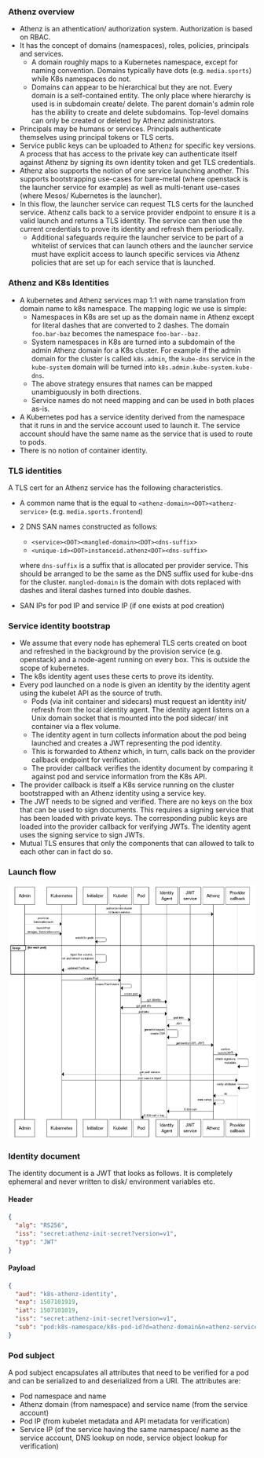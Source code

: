 ### Athenz overview

* Athenz is an athentication/ authorization system. Authorization is based on RBAC.
* It has the concept of domains (namespaces), roles, policies, principals and services.
  * A domain roughly maps to a Kubernetes namespace, except for naming convention. Domains typically have dots
    (e.g. `media.sports`) while K8s namespaces do not.
  * Domains can appear to be hierarchical but they are not. Every domain is a self-contained entity. The only place where
    hierarchy is used is in subdomain create/ delete. The parent domain's admin role has the ability to create and
    delete subdomains. Top-level domains can only be created or deleted by Athenz administrators. 
* Principals may be humans or services. Principals authenticate themselves using principal tokens or TLS certs.
* Service public keys can be uploaded to Athenz for specific key versions. A process that has access to the
  private key can authenticate itself against Athenz by signing its own identity token and get TLS credentials. 
* Athenz also supports the notion of one service launching another. This supports bootstrapping use-cases for bare-metal
  (where openstack is the launcher service for example) as well as multi-tenant use-cases (where Mesos/ Kubernetes 
  is the launcher).
* In this flow, the launcher service can request TLS certs for the launched service. Athenz calls back to a 
  service provider endpoint to ensure it is a valid launch and returns a TLS identity. The service can then use the 
  current credentials to prove its identity and refresh them periodically.
  * Additional safeguards require the launcher service to be part of a whitelist of services that can launch others
    and the launcher service must have explicit access to launch specific services via Athenz policies that are set up
    for each service that is launched.
    
### Athenz and K8s Identities

* A kubernetes and Athenz services map 1:1 with name translation from domain name to k8s namespace. The mapping logic we
  use is simple:
  * Namespaces in K8s are set up as the domain name in Athenz except for literal dashes that are converted to 2 dashes.
    The domain `foo.bar-baz` becomes the namespace `foo-bar--baz`.
  * System namespaces in K8s are turned into a subdomain of the admin Athenz domain for a K8s cluster. For example if the admin
    domain for the cluster is called `k8s.admin`, the `kube-dns` service in the `kube-system` domain will be turned into
    `k8s.admin.kube-system.kube-dns`.
  * The above strategy ensures that names can be mapped unambiguously in both directions.
  * Service names do not need mapping and can be used in both places as-is.
* A Kubernetes pod has a service identity derived from the namespace that it runs in and the service account used to
  launch it. The service account should have the same name as the service that is used to route to pods.
* There is no notion of container identity.

### TLS identities

A TLS cert for an Athenz service has the following characteristics.

* A common name that is the equal to `<athenz-domain><DOT><athenz-service>` (e.g. `media.sports.frontend`)
* 2 DNS SAN names constructed as follows:
    * `<service><DOT><mangled-domain><DOT><dns-suffix>`
    * `<unique-id><DOT>instanceid.athenz<DOT><dns-suffix>`

  where `dns-suffix` is a suffix that is allocated per provider service. This should be arranged to be the same
  as the DNS suffix used for kube-dns for the cluster. `mangled-domain` is the domain with dots replaced with
  dashes and literal dashes turned into double dashes.
* SAN IPs for pod IP and service IP (if one exists at pod creation)

### Service identity bootstrap

* We assume that every node has ephemeral TLS certs created on boot and refreshed in the background by the provision service
  (e.g. openstack) and a node-agent running on every box. This is outside the scope of kubernetes.
* The k8s identity agent uses these certs to prove its identity.
* Every pod launched on a node is given an identity by the identity agent using the kubelet API as the source of truth.
  * Pods (via init container and sidecars) must request an identity init/ refresh from the local identity agent. The 
    identity agent listens on a Unix domain socket that is mounted into the pod sidecar/ init container via a flex volume.
  * The identity agent in turn collects information about the pod being launched and creates a JWT representing the pod
    identity. 
  * This is forwarded to Athenz which, in turn, calls back on the provider callback endpoint for verification.
  * The provider callback verifies the identity document by comparing it against pod and service information from the 
    K8s API.
* The provider callback is itself a K8s service running on the cluster bootstrapped with an Athenz identity using a
  service key.
* The JWT needs to be signed and verified. There are no keys on the box that can be used to sign documents. This requires
  a signing service that has been loaded with private keys. The corresponding public keys are loaded into the 
  provider callback for verifying JWTs. The identity agent uses the signing service to sign JWTs.
* Mutual TLS ensures that only the components that can allowed to talk to each other can in fact do so.

### Launch flow

![sequence diagram](sequence.png)


### Identity document

The identity document is a JWT that looks as follows. It is completely ephemeral and never written to disk/
environment variables etc.

#### Header

```json
{
  "alg": "RS256",
  "iss": "secret:athenz-init-secret?version=v1",
  "typ": "JWT"
}
```

#### Payload

```json
{
  "aud": "k8s-athenz-identity",
  "exp": 1507101919,
  "iat": 1507101019,
  "iss": "secret:athenz-init-secret?version=v1",
  "sub": "pod:k8s-namespace/k8s-pod-id?d=athenz-domain&n=athenz-service&i=pod-ip&s=service-ip"
}
```

### Pod subject

A pod subject encapsulates all attributes that need to be verified for a pod and can be serialized to and
deserialized from a URI. The attributes are:

* Pod namespace and name
* Athenz domain (from namespace) and service name (from the service account)
* Pod IP (from kubelet metadata and API metadata for verification)
* Service IP (of the service having the same namespace/ name as the service account, DNS lookup on node,
  service object lookup for verification)

